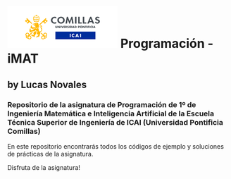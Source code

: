 # ![](resources/logo_icai.png) Programación - iMAT
## by Lucas Novales
### Repositorio de la asignatura de Programación de 1º de Ingeniería Matemática e Inteligencia Artificial de la Escuela Técnica Superior de Ingeniería de ICAI (Universidad Pontificia Comillas)
En este repositorio encontrarás todos los códigos de ejemplo y soluciones de prácticas de la asignatura.

Disfruta de la asignatura!
